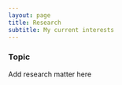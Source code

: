 ```yaml
---
layout: page
title: Research
subtitle: My current interests
---
```


### Topic

Add research matter here